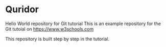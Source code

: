 # Quridor
Hello World repository for Git tutorial
This is an example repository for the Git tutoial on https://www.w3schools.com

This repository is built step by step in the tutorial.
